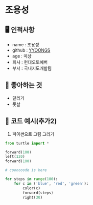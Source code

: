 # 조용성

## 🖥️ 인적사항

- name : 조용성
- github : [YYOONGS](https://github.com/yyoongs)
- age : 미상
- 회사 : 현대오토에버
- 부서 : 국내지도개발팀

## 🤗 좋아하는 것

- 달리기
- 풋살

## 📌 코드 예시(추가2)

1. 파이썬으로 그림 그리기

```python
from turtle import *

forward(100)
left(120)
forward(100)

# coooooode is here

for steps in range(100):
    for c in ('blue', 'red', 'green'):
        color(c)
        forward(steps)
        right(30)

```